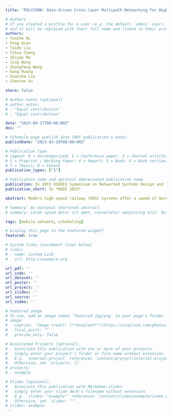 ```yaml
---
title: "POLYCORN: Data-driven Cross-layer Multipath Networking for High-speed Railway through Composable Schedulerlets"

# Authors
# If you created a profile for a user (e.g. the default `admin` user), write the username (folder name) here 
# and it will be replaced with their full name and linked to their profile.
authors:
- Yunzhe Ni
- Feng Qian
- Taide Liu
- Yihua Cheng
- Zhiyao Ma
- Jing Wang
- Zhongfeng Wang
- Gang Huang
- Xuanzhe Liu
- Chenren Xu

share: false

# Author notes (optional)
# author_notes:
# - "Equal contribution"
# - "Equal contribution"

date: "2023-04-17T00:00:00Z"
doi: ""

# Schedule page publish date (NOT publication's date).
publishDate: "2023-03-28T00:00:00Z"

# Publication type.
# Legend: 0 = Uncategorized; 1 = Conference paper; 2 = Journal article;
# 3 = Preprint / Working Paper; 4 = Report; 5 = Book; 6 = Book section;
# 7 = Thesis; 8 = Patent
publication_types: ["1"]

# Publication name and optional abbreviated publication name.
publication: In 20th USENIX Symposium on Networked Systems Design and Implementation
publication_short: In *NSDI 2023*

abstract: Modern high-speed railway (HSR) systems offer a speed of more than 250 km/h, making on-board Internet access through track-side cellular base stations extremely challenging. We conduct extensive measurements on commercial HSR trains, and collect a massive 1.79 TB GPS-labeled TCP-LTE dataset covering a total travel distance of 28,800 km. Leveraging the new insights from the measurement, we de-sign, implement, and evaluate POLYCORN, a first-of-its-kind networking system that can significantly boost Internet performance for HSR passengers. The core design of POLYCORN consists of a suite of composable multipath schedulerlets that intelligently determine what, when, and how to schedule user traffic over multiple highly fluctuating cellular links between HSR and track-side base stations. POLYCORN is specially designed for HSR environments through a cross-layer and data-driven proactive approach. We deploy POLYCORN on the operational LTE gateway of the popular Beijing-Shanghai HSR route at 300 km/h. Real-world experiments demonstrate that POLYCORN outperforms the state-of-the-art multipath schedulers by up to 242% in goodput, and reduces the delivery time by 45% for instant messaging applications.

# Summary. An optional shortened abstract.
# summary: Lorem ipsum dolor sit amet, consectetur adipiscing elit. Duis posuere tellus ac convallis placerat. Proin tincidunt magna sed ex sollicitudin condimentum.

tags: [mobile network, scheduling]

# Display this page in the Featured widget?
featured: true

# Custom links (uncomment lines below)
# links:
# - name: Custom Link
#   url: http://example.org

url_pdf: ''
url_code: ''
url_dataset: ''
url_poster: ''
url_project: ''
url_slides: ''
url_source: ''
url_video: ''

# Featured image
# To use, add an image named `featured.jpg/png` to your page's folder. 
# image:
#   caption: 'Image credit: [**Unsplash**](https://unsplash.com/photos/pLCdAaMFLTE)'
#   focal_point: ""
#   preview_only: false

# Associated Projects (optional).
#   Associate this publication with one or more of your projects.
#   Simply enter your project's folder or file name without extension.
#   E.g. `internal-project` references `content/project/internal-project/index.md`.
#   Otherwise, set `projects: []`.
# projects:
# - example

# Slides (optional).
#   Associate this publication with Markdown slides.
#   Simply enter your slide deck's filename without extension.
#   E.g. `slides: "example"` references `content/slides/example/index.md`.
#   Otherwise, set `slides: ""`.
# slides: example
---
```


<!-- {{% callout note %}}
Click the *Cite* button above to demo the feature to enable visitors to import publication metadata into their reference management software.
{{% /callout %}}

{{% callout note %}}
Create your slides in Markdown - click the *Slides* button to check out the example.
{{% /callout %}}

Supplementary notes can be added here, including [code, math, and images](https://wowchemy.com/docs/writing-markdown-latex/). -->
